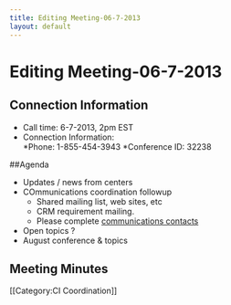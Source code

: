 ```yaml
---
title: Editing Meeting-06-7-2013
layout: default
---
```


# Editing Meeting-06-7-2013

## Connection Information

* Call time: 6-7-2013, 2pm EST
* Connection Information:      
  *Phone: 1-855-454-3943
  *Conference ID: 32238 

##Agenda 

* Updates / news from centers
* COmmunications coordination followup
  * Shared mailing list, web sites, etc
  * CRM requirement mailing.
  * Please complete [communications contacts](Comm_contacts.html)
* Open topics ?
* August conference & topics

## Meeting Minutes

[[Category:CI Coordination]]